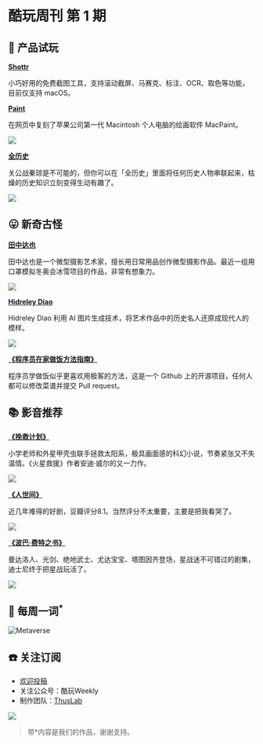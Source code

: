 # 酷玩周刊 第 1 期

## 🚀 产品试玩

**[Shottr](https://shottr.cc/)**

小巧好用的免费截图工具，支持滚动截屏、马赛克、标注、OCR、取色等功能，目前仅支持 macOS。

**[Paint](https://paint.withdiagram.com/)**

在网页中复刻了苹果公司第一代 Macintosh 个人电脑的绘画软件 MacPaint。

![](asset/2022/img2022022201.jpg)

**[全历史](https://apps.apple.com/cn/app/%E5%85%A8%E5%8E%86%E5%8F%B2/id1387152606)**

关公战秦琼是不可能的，但你可以在「全历史」里面将任何历史人物串联起来，枯燥的历史知识立刻变得生动有趣了。

![](asset/2022/img2022022208.jpg)

## 😛 新奇古怪

**[田中达也](https://www.instagram.com/tanaka_tatsuya/)**

田中达也是一个微型摄影艺术家，擅长用日常用品创作微型摄影作品。最近一组用口罩模拟冬奥会冰雪项目的作品，非常有想象力。

![](asset/2022/img2022022206.jpg)

**[Hidreley Diao](https://www.instagram.com/hidreley/)**

Hidreley Diao 利用 AI 图片生成技术，将艺术作品中的历史名人还原成现代人的模样。

![](asset/2022/img2022022207.jpg)

**[《程序员在家做饭方法指南》](https://github.com/Anduin2017/HowToCook)**

程序员学做饭似乎更喜欢用极客的方法，这是一个 Github 上的开源项目，任何人都可以修改菜谱并提交 Pull request。

## 📚 影音推荐

**[《挽救计划》](https://github.com/Anduin2017/HowToCook)**

小学老师和外星甲壳虫联手拯救太阳系，极具画面感的科幻小说，节奏紧张又不失温情。《火星救援》作者安迪·威尔的又一力作。

![](asset/2022/img2022022202.jpg)

**[《人世间》](https://movie.douban.com/subject/35207856/)**

近几年难得的好剧，豆瓣评分8.1。当然评分不太重要，主要是把我看哭了。

![](asset/2022/img2022022205.jpg)

**[《波巴·费特之书》](https://movie.douban.com/subject/35291777/)**

曼达洛人、光剑、绝地武士、尤达宝宝、塔图因齐登场，星战迷不可错过的剧集，迪士尼终于把星战玩活了。

![](asset/2022/img2022022209.jpg)

## 📝 每周一词<sup>*</sup>

![Metaverse](asset/2022/img2022022204.jpg)

## ☎️ 关注订阅

- [欢迎投稿](https://wj.qq.com/s2/9741038/c74e/)
- 关注公众号：酷玩Weekly
- 制作团队：[ThusLab](https://thuscn.com/lab/)

![](asset/2022/img2022022203.jpg)

> 带*内容是我们的作品，谢谢支持。